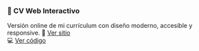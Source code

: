 ### 🧩 CV Web Interactivo
Versión online de mi currículum con diseño moderno, accesible y responsive.
🔗 [Ver sitio](https://gerardomorel.github.io/cv-geramorel/)  
💻 [Ver código](https://github.com/GerardoMorel/cv-geramorel/)

